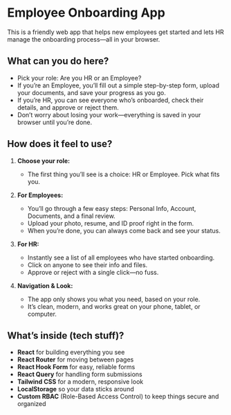 
# Employee Onboarding App

This is a friendly web app that helps new employees get started and lets HR manage the onboarding process—all in your browser.

## What can you do here?

- Pick your role: Are you HR or an Employee?
- If you’re an Employee, you’ll fill out a simple step-by-step form, upload your documents, and save your progress as you go.
- If you’re HR, you can see everyone who’s onboarded, check their details, and approve or reject them.
- Don’t worry about losing your work—everything is saved in your browser until you’re done.

## How does it feel to use?

1. **Choose your role:**
   - The first thing you’ll see is a choice: HR or Employee. Pick what fits you.

2. **For Employees:**
   - You’ll go through a few easy steps: Personal Info, Account, Documents, and a final review.
   - Upload your photo, resume, and ID proof right in the form.
   - When you’re done, you can always come back and see your status.

3. **For HR:**
   - Instantly see a list of all employees who have started onboarding.
   - Click on anyone to see their info and files.
   - Approve or reject with a single click—no fuss.

4. **Navigation & Look:**
   - The app only shows you what you need, based on your role.
   - It’s clean, modern, and works great on your phone, tablet, or computer.

## What’s inside (tech stuff)?

- **React** for building everything you see
- **React Router** for moving between pages
- **React Hook Form** for easy, reliable forms
- **React Query** for handling form submissions
- **Tailwind CSS** for a modern, responsive look
- **LocalStorage** so your data sticks around
- **Custom RBAC** (Role-Based Access Control) to keep things secure and organized




